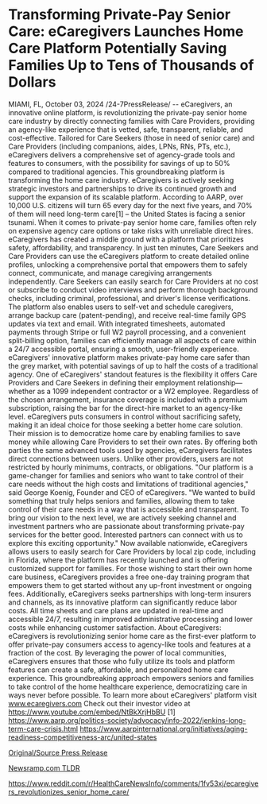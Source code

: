 # Transforming Private-Pay Senior Care: eCaregivers Launches Home Care Platform Potentially Saving Families Up to Tens of Thousands of Dollars

MIAMI, FL, October 03, 2024 /24-7PressRelease/ -- eCaregivers, an innovative online platform, is revolutionizing the private-pay senior home care industry by directly connecting families with Care Providers, providing an agency-like experience that is vetted, safe, transparent, reliable, and cost-effective. Tailored for Care Seekers (those in need of senior care) and Care Providers (including companions, aides, LPNs, RNs, PTs, etc.), eCaregivers delivers a comprehensive set of agency-grade tools and features to consumers, with the possibility for savings of up to 50% compared to traditional agencies. This groundbreaking platform is transforming the home care industry. eCaregivers is actively seeking strategic investors and partnerships to drive its continued growth and support the expansion of its scalable platform.  According to AARP, over 10,000 U.S. citizens will turn 65 every day for the next five years, and 70% of them will need long-term care[1] – the United States is facing a senior tsunami. When it comes to private-pay senior home care, families often rely on expensive agency care options or take risks with unreliable direct hires. eCaregivers has created a middle ground with a platform that prioritizes safety, affordability, and transparency.  In just ten minutes, Care Seekers and Care Providers can use the eCaregivers platform to create detailed online profiles, unlocking a comprehensive portal that empowers them to safely connect, communicate, and manage caregiving arrangements independently. Care Seekers can easily search for Care Providers at no cost or subscribe to conduct video interviews and perform thorough background checks, including criminal, professional, and driver's license verifications. The platform also enables users to self-vet and schedule caregivers, arrange backup care (patent-pending), and receive real-time family GPS updates via text and email. With integrated timesheets, automated payments through Stripe or full W2 payroll processing, and a convenient split-billing option, families can efficiently manage all aspects of care within a 24/7 accessible portal, ensuring a smooth, user-friendly experience. eCaregivers' innovative platform makes private-pay home care safer than the grey market, with potential savings of up to half the costs of a traditional agency.  One of eCaregivers' standout features is the flexibility it offers Care Providers and Care Seekers in defining their employment relationship—whether as a 1099 independent contractor or a W2 employee. Regardless of the chosen arrangement, insurance coverage is included with a premium subscription, raising the bar for the direct-hire market to an agency-like level.  eCaregivers puts consumers in control without sacrificing safety, making it an ideal choice for those seeking a better home care solution. Their mission is to democratize home care by enabling families to save money while allowing Care Providers to set their own rates. By offering both parties the same advanced tools used by agencies, eCaregivers facilitates direct connections between users. Unlike other providers, users are not restricted by hourly minimums, contracts, or obligations.  "Our platform is a game-changer for families and seniors who want to take control of their care needs without the high costs and limitations of traditional agencies," said George Koenig, Founder and CEO of eCaregivers. "We wanted to build something that truly helps seniors and families, allowing them to take control of their care needs in a way that is accessible and transparent. To bring our vision to the next level, we are actively seeking channel and investment partners who are passionate about transforming private-pay services for the better good. Interested partners can connect with us to explore this exciting opportunity."   Now available nationwide, eCaregivers allows users to easily search for Care Providers by local zip code, including in Florida, where the platform has recently launched and is offering customized support for families. For those wishing to start their own home care business, eCaregivers provides a free one-day training program that empowers them to get started without any up-front investment or ongoing fees.  Additionally, eCaregivers seeks partnerships with long-term insurers and channels, as its innovative platform can significantly reduce labor costs. All time sheets and care plans are updated in real-time and accessible 24/7, resulting in improved administrative processing and lower costs while enhancing customer satisfaction.  About eCaregivers:  eCaregivers is revolutionizing senior home care as the first-ever platform to offer private-pay consumers access to agency-like tools and features at a fraction of the cost. By leveraging the power of local communities, eCaregivers ensures that those who fully utilize its tools and platform features can create a safe, affordable, and personalized home care experience. This groundbreaking approach empowers seniors and families to take control of the home healthcare experience, democratizing care in ways never before possible.  To learn more about eCaregivers' platform visit www.ecaregivers.com Check out their investor video at https://www.youtube.com/embed/NtBkXrjHbBU  [1] https://www.aarp.org/politics-society/advocacy/info-2022/jenkins-long-term-care-crisis.html https://www.aarpinternational.org/initiatives/aging-readiness-competitiveness-arc/united-states 

[Original/Source Press Release](https://www.24-7pressrelease.com/press-release/514926/transforming-private-pay-senior-care-ecaregivers-launches-home-care-platform-potentially-saving-families-up-to-tens-of-thousands-of-dollars)
                    

[Newsramp.com TLDR](None) 

https://www.reddit.com/r/HealthCareNewsInfo/comments/1fv53xj/ecaregivers_revolutionizes_senior_home_care/
